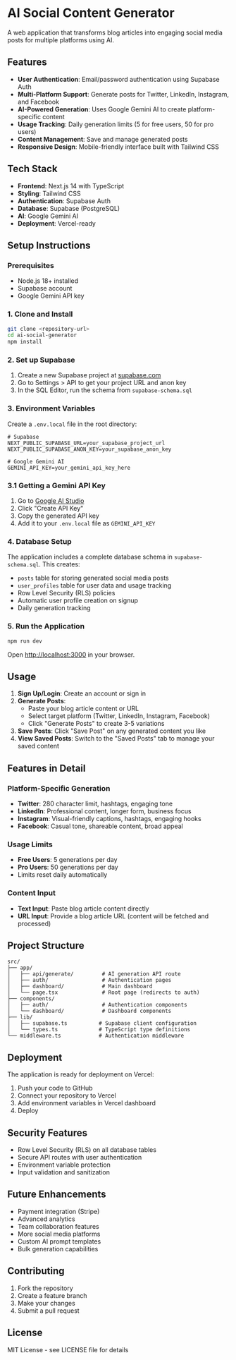 # AI Social Content Generator

A web application that transforms blog articles into engaging social media posts for multiple platforms using AI.

## Features

- **User Authentication**: Email/password authentication using Supabase Auth
- **Multi-Platform Support**: Generate posts for Twitter, LinkedIn, Instagram, and Facebook
- **AI-Powered Generation**: Uses Google Gemini AI to create platform-specific content
- **Usage Tracking**: Daily generation limits (5 for free users, 50 for pro users)
- **Content Management**: Save and manage generated posts
- **Responsive Design**: Mobile-friendly interface built with Tailwind CSS

## Tech Stack

- **Frontend**: Next.js 14 with TypeScript
- **Styling**: Tailwind CSS
- **Authentication**: Supabase Auth
- **Database**: Supabase (PostgreSQL)
- **AI**: Google Gemini AI
- **Deployment**: Vercel-ready

## Setup Instructions

### Prerequisites

- Node.js 18+ installed
- Supabase account
- Google Gemini API key

### 1. Clone and Install

```bash
git clone <repository-url>
cd ai-social-generator
npm install
```

### 2. Set up Supabase

1. Create a new Supabase project at [supabase.com](https://supabase.com)
2. Go to Settings > API to get your project URL and anon key
3. In the SQL Editor, run the schema from `supabase-schema.sql`

### 3. Environment Variables

Create a `.env.local` file in the root directory:

```env
# Supabase
NEXT_PUBLIC_SUPABASE_URL=your_supabase_project_url
NEXT_PUBLIC_SUPABASE_ANON_KEY=your_supabase_anon_key

# Google Gemini AI
GEMINI_API_KEY=your_gemini_api_key_here
```

### 3.1 Getting a Gemini API Key

1. Go to [Google AI Studio](https://makersuite.google.com/app/apikey)
2. Click "Create API Key"
3. Copy the generated API key
4. Add it to your `.env.local` file as `GEMINI_API_KEY`

### 4. Database Setup

The application includes a complete database schema in `supabase-schema.sql`. This creates:

- `posts` table for storing generated social media posts
- `user_profiles` table for user data and usage tracking
- Row Level Security (RLS) policies
- Automatic user profile creation on signup
- Daily generation tracking

### 5. Run the Application

```bash
npm run dev
```

Open [http://localhost:3000](http://localhost:3000) in your browser.

## Usage

1. **Sign Up/Login**: Create an account or sign in
2. **Generate Posts**: 
   - Paste your blog article content or URL
   - Select target platform (Twitter, LinkedIn, Instagram, Facebook)
   - Click "Generate Posts" to create 3-5 variations
3. **Save Posts**: Click "Save Post" on any generated content you like
4. **View Saved Posts**: Switch to the "Saved Posts" tab to manage your saved content

## Features in Detail

### Platform-Specific Generation

- **Twitter**: 280 character limit, hashtags, engaging tone
- **LinkedIn**: Professional content, longer form, business focus
- **Instagram**: Visual-friendly captions, hashtags, engaging hooks
- **Facebook**: Casual tone, shareable content, broad appeal

### Usage Limits

- **Free Users**: 5 generations per day
- **Pro Users**: 50 generations per day
- Limits reset daily automatically

### Content Input

- **Text Input**: Paste blog article content directly
- **URL Input**: Provide a blog article URL (content will be fetched and processed)

## Project Structure

```
src/
├── app/
│   ├── api/generate/         # AI generation API route
│   ├── auth/                 # Authentication pages
│   ├── dashboard/            # Main dashboard
│   └── page.tsx              # Root page (redirects to auth)
├── components/
│   ├── auth/                 # Authentication components
│   └── dashboard/            # Dashboard components
├── lib/
│   ├── supabase.ts          # Supabase client configuration
│   └── types.ts             # TypeScript type definitions
└── middleware.ts            # Authentication middleware
```

## Deployment

The application is ready for deployment on Vercel:

1. Push your code to GitHub
2. Connect your repository to Vercel
3. Add environment variables in Vercel dashboard
4. Deploy

## Security Features

- Row Level Security (RLS) on all database tables
- Secure API routes with user authentication
- Environment variable protection
- Input validation and sanitization

## Future Enhancements

- Payment integration (Stripe)
- Advanced analytics
- Team collaboration features
- More social media platforms
- Custom AI prompt templates
- Bulk generation capabilities

## Contributing

1. Fork the repository
2. Create a feature branch
3. Make your changes
4. Submit a pull request

## License

MIT License - see LICENSE file for details
